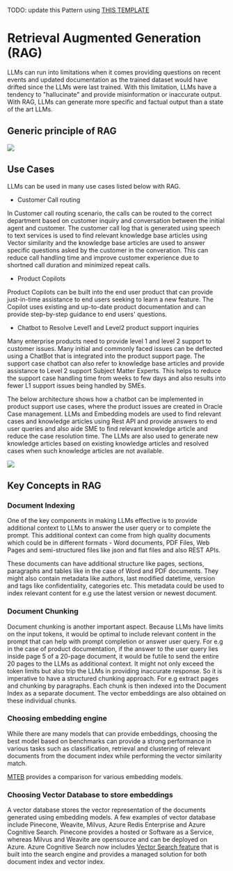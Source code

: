 TODO: update this Pattern using [THIS TEMPLATE](../00-template/README.md)

# Retrieval Augmented Generation (RAG)
LLMs can run into limitations when it comes providing  questions on recent events and updated documentation as the trained dataset would have drifted since the LLMs were last trained. With this limitation, LLMs have a tendency to "hallucinate" and provide misinformation or inaccurate output. With RAG, LLMs can generate more specific and factual output than a state of the art LLMs. 


## Generic principle of RAG

![](./assets/RAG-overview.png)



## Use Cases
LLMs can be used in many use cases listed below with RAG.

* Customer Call routing

In Customer call routing scenario, the calls can be routed to the correct department based on customer inquiry and conversation between the initial agent and customer. The customer call log that is generated using speech to text services is used to find relevant knowledge base articles using Vector similarity and the knowledge base articles are used to answer specific questions asked by the customer in the converation. This can reduce call handling time and improve customer experience due to shortned call duration and minimized repeat calls. 
* Product Copilots

Product Copilots can be built into the end user product that can provide just-in-time assistance to end users seeking to learn a new feature. The Copilot uses existing and up-to-date product documentation and can provide step-by-step guidance to end users' questions.
* Chatbot to Resolve Level1 and Level2 product support inquiries

Many enterprise products need to provide level 1 and level 2 support to customer issues. Many initial and commonly faced issues can be deflected using a ChatBot that is integrated into the product support page. The support case chatbot can also refer to knowledge base articles and provide assistance to Level 2 support Subject Matter Experts. This helps to reduce the support case handling time from weeks to few days and also results into fewer L1 support issues being handled by SMEs. 

The below architecture shows how a chatbot can be implemented in product support use cases, where the product issues are created in Oracle Case management. LLMs and Embedding models are used to find relevant cases and knowledge articles using Rest API and provide answers to end user queries and also aide SME to find relevant knowledge article and reduce the case resolution time. The LLMs are also used to generate new knowledge articles based on existing knowledge articles and resolved cases when such knowledge articles are not available.

![](./assets/support-case-chatbot.png)


## Key Concepts in RAG

### Document Indexing

One of the key components in making LLMs effective is to provide additional context to LLMs to answer the user query or to complete the prompt. This additional context can come from high quality documents which could be in different formats - Word documents, PDF Files, Web Pages and semi-structured files like json and flat files and also REST APIs. 

These documents can have additional structure like pages, sections, paragraphs and tables like in the case of Word and PDF documents. They might also contain metadata like authors, last modified datetime, version and tags like confidentiality, categories etc. This metadata could be used to index relevant content for e.g use the latest version or newest document. 


### Document Chunking

Document chunking is another important aspect. Because LLMs have limits on the input tokens, it would be optimal to include relevant content in the prompt that can help with prompt completion or answer user query. For e.g in the case of product documentation, if the answer to the user query lies inside page 5 of a 20-page document, it would be futile to send the entire 20 pages to the LLMs as additional context. It might not only exceed the token limits but also trip the LLMs in providing inaccurate response. 
So it is imperative to have a structured chunking approach. For e.g extract pages and chunking by paragraphs. Each chunk is then indexed into the Document Index as a separate document. The vector embeddings are also obtained on these individual chunks. 

### Choosing embedding engine

While there are many models that can provide embeddings, choosing the best model based on benchmarks can provide a strong performance in various tasks such as classification, retrieval and clustering of relevant documents from the document index while performing the vector similarity match. 

[MTEB](https://huggingface.co/spaces/mteb/leaderboard) provides a comparison for various embedding models.

### Choosing Vector Database to store embeddings

A vector database stores the vector representation of the documents generated using embedding models. A few examples of vector database include Pinecone, Weavite, Milvus, Azure Redis Enterprise and Azure Cognitive Search. Pinecone provides a hosted or Software as a Service, whereas Milvus and Weavite are opensource and can be deployed on Azure. 
Azure Cognitive Search now includes [Vector Search feature](https://github.com/Azure/cognitive-search-vector-pr) that is built into the search engine and provides a managed solution for both document index and vector index.